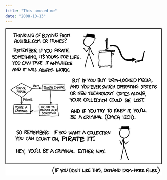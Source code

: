 ```yaml
---
title: "This amused me"
date: "2008-10-13"
---
```


[![](images/steal_this_comic.png)](http://imgs.xkcd.com/comics/steal_this_comic.png)
